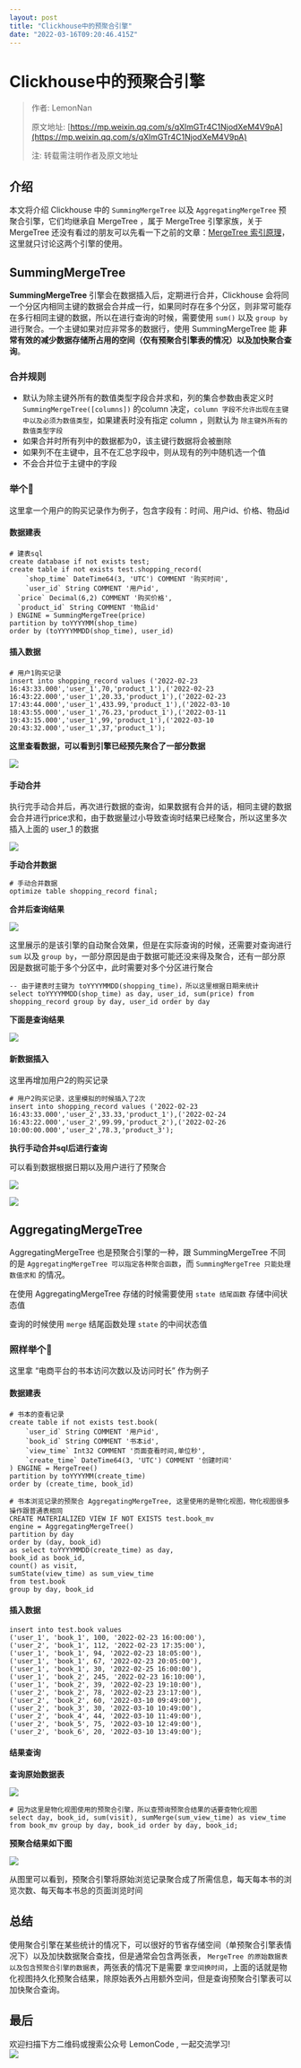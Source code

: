 ```yaml
---
layout: post
title: "Clickhouse中的预聚合引擎"
date: "2022-03-16T09:20:46.415Z"
---
```

Clickhouse中的预聚合引擎
=================

> 作者: LemonNan
> 
> 原文地址: [https://mp.weixin.qq.com/s/qXlmGTr4C1NjodXeM4V9pA](https://mp.weixin.qq.com/s/qXlmGTr4C1NjodXeM4V9pA)
> 
> 注: 转载需注明作者及原文地址

介绍
--

本文将介绍 Clickhouse 中的 `SummingMergeTree` 以及 `AggregatingMergeTree` 预聚合引擎，它们均继承自 MergeTree ，属于 MergeTree 引擎家族，关于 MergeTree 还没有看过的朋友可以先看一下之前的文章：[MergeTree 索引原理](https://mp.weixin.qq.com/s/0hLL9zRNitaGCP5VShffkQ)，这里就只讨论这两个引擎的使用。

SummingMergeTree
----------------

**SummingMergeTree** 引擎会在数据插入后，定期进行合并，Clickhouse 会将同一个分区内相同主键的数据会合并成一行，如果同时存在多个分区，则非常可能存在多行相同主键的数据，所以在进行查询的时候，需要使用 `sum()` 以及 `group by` 进行聚合。一个主键如果对应非常多的数据行，使用 SummingMergeTree 能 **非常有效的减少数据存储所占用的空间（仅有预聚合引擎表的情况）以及加快聚合查询**。

### 合并规则

*   默认为除主键外所有的数值类型字段合并求和，列的集合参数由表定义时 `SummingMergeTree([columns])` 的column 决定，`column 字段不允许出现在主键中以及必须为数值类型`，如果建表时没有指定 column ，则默认为 `除主键外所有的数值类型字段`
*   如果合并时所有列中的数据都为0，该主键行数据将会被删除
*   如果列不在主键中，且不在汇总字段中，则从现有的列中随机选一个值
*   不会合并位于主键中的字段

### 举个🌰

这里拿一个用户的购买记录作为例子，包含字段有：时间、用户id、价格、物品id

#### 数据建表

    # 建表sql
    create database if not exists test;
    create table if not exists test.shopping_record(
    	`shop_time` DateTime64(3, 'UTC') COMMENT '购买时间',
    	`user_id` String COMMENT '用户id',
      `price` Decimal(6,2) COMMENT '购买价格',
      `product_id` String COMMENT '物品id'
    ) ENGINE = SummingMergeTree(price)
    partition by toYYYYMM(shop_time)
    order by (toYYYYMMDD(shop_time), user_id)
    

#### 插入数据

    # 用户1购买记录
    insert into shopping_record values ('2022-02-23 16:43:33.000','user_1',70,'product_1'),('2022-02-23 16:43:22.000','user_1',20.33,'product_1'),('2022-02-23 17:43:44.000','user_1',433.99,'product_1'),('2022-03-10 18:43:55.000','user_1',76.23,'product_1'),('2022-03-11 19:43:15.000','user_1',99,'product_1'),('2022-03-10 20:43:32.000','user_1',37,'product_1');
    

**这里查看数据，可以看到引擎已经预先聚合了一部分数据**

![](https://img2022.cnblogs.com/blog/1151489/202203/1151489-20220316123651113-1779363932.png)

#### 手动合并

执行完手动合并后，再次进行数据的查询，如果数据有合并的话，相同主键的数据会合并进行price求和，由于数据量过小导致查询时结果已经聚合，所以这里多次插入上面的 user\_1 的数据

![](https://img2022.cnblogs.com/blog/1151489/202203/1151489-20220316123710512-956365944.png)

**手动合并数据**

    # 手动合并数据
    optimize table shopping_record final;
    

**合并后查询结果**

![](https://img2022.cnblogs.com/blog/1151489/202203/1151489-20220316123720028-1172480771.png)

这里展示的是该引擎的自动聚合效果，但是在实际查询的时候，还需要对查询进行 `sum` 以及 `group by`，一部分原因是由于数据可能还没来得及聚合，还有一部分原因是数据可能于多个分区中，此时需要对多个分区进行聚合

    -- 由于建表时主键为 toYYYYMMDD(shopping_time)，所以这里根据日期来统计
    select toYYYYMMDD(shop_time) as day, user_id, sum(price) from shopping_record group by day, user_id order by day
    

**下面是查询结果**

![](https://img2022.cnblogs.com/blog/1151489/202203/1151489-20220316123729103-1634441337.png)

#### 新数据插入

这里再增加用户2的购买记录

    # 用户2购买记录，这里模拟的时候插入了2次
    insert into shopping_record values ('2022-02-23 16:43:33.000','user_2',33.33,'product_1'),('2022-02-24 16:43:22.000','user_2',99.99,'product_2'),('2022-02-26 10:00:00.000','user_2',78.3,'product_3');
    

**执行手动合并sql后进行查询**

可以看到数据根据日期以及用户进行了预聚合

![](https://img2022.cnblogs.com/blog/1151489/202203/1151489-20220316123737879-137750359.png)

![](https://img2022.cnblogs.com/blog/1151489/202203/1151489-20220316123745206-1929495204.png)

AggregatingMergeTree
--------------------

AggregatingMergeTree 也是预聚合引擎的一种，跟 SummingMergeTree 不同的是 `AggregatingMergeTree 可以指定各种聚合函数`，而 `SummingMergeTree 只能处理数值求和` 的情况。

在使用 AggregatingMergeTree 存储的时候需要使用 `state 结尾函数` 存储中间状态值

查询的时候使用 `merge` 结尾函数处理 `state` 的中间状态值

### 照样举个🌰

这里拿 “电商平台的书本访问次数以及访问时长” 作为例子

#### 数据建表

    # 书本的查看记录
    create table if not exists test.book(
    	`user_id` String COMMENT '用户id',
    	`book_id` String COMMENT '书本id',
    	`view_time` Int32 COMMENT '页面查看时间,单位秒',
    	`create_time` DateTime64(3, 'UTC') COMMENT '创建时间'
    ) ENGINE = MergeTree()
    partition by toYYYYMM(create_time)
    order by (create_time, book_id)
    
    # 书本浏览记录的预聚合 AggregatingMergeTree, 这里使用的是物化视图，物化视图很多操作跟普通表相同
    CREATE MATERIALIZED VIEW IF NOT EXISTS test.book_mv 
    engine = AggregatingMergeTree()
    partition by day
    order by (day, book_id)
    as select toYYYYMMDD(create_time) as day,
    book_id as book_id,
    count() as visit,
    sumState(view_time) as sum_view_time
    from test.book
    group by day, book_id
    

#### 插入数据

    insert into test.book values
    ('user_1', 'book_1', 100, '2022-02-23 16:00:00'),
    ('user_2', 'book_1', 112, '2022-02-23 17:35:00'),
    ('user_1', 'book_1', 94, '2022-02-23 18:05:00'),
    ('user_1', 'book_1', 67, '2022-02-23 20:05:00'),
    ('user_1', 'book_1', 30, '2022-02-25 16:00:00'),
    ('user_1', 'book_2', 245, '2022-02-23 16:10:00'),
    ('user_1', 'book_2', 39, '2022-02-23 19:10:00'),
    ('user_2', 'book_2', 78, '2022-02-23 23:17:00'),
    ('user_2', 'book_2', 60, '2022-03-10 09:49:00'),
    ('user_2', 'book_3', 30, '2022-03-10 10:49:00'),
    ('user_2', 'book_4', 44, '2022-03-10 11:49:00'),
    ('user_2', 'book_5', 75, '2022-03-10 12:49:00'),
    ('user_2', 'book_6', 20, '2022-03-10 13:49:00');
    

#### 结果查询

**查询原始数据表**

![](https://img2022.cnblogs.com/blog/1151489/202203/1151489-20220316123757025-100462120.png)

    # 因为这里是物化视图使用的预聚合引擎，所以查预询预聚合结果的话要查物化视图
    select day, book_id, sum(visit), sumMerge(sum_view_time) as view_time from book_mv group by day, book_id order by day, book_id;
    

**预聚合结果如下图**

![](https://img2022.cnblogs.com/blog/1151489/202203/1151489-20220316123806609-671211665.png)

从图里可以看到，预聚合引擎将原始浏览记录聚合成了所需信息，每天每本书的浏览次数、每天每本书总的页面浏览时间

总结
--

使用聚合引擎在某些统计的情况下，可以很好的节省存储空间（单预聚合引擎表情况下）以及加快数据聚合查找，但是通常会包含两张表， `MergeTree 的原始数据表以及包含预聚合引擎的数据表`，两张表的情况下是需要 `拿空间换时间`，上面的话就是物化视图持久化预聚合结果，除原始表外占用额外空间，但是查询预聚合引擎表可以加快聚合查询。

最后
--

欢迎扫描下方二维码或搜索公众号 LemonCode , 一起交流学习!  
![](https://img2022.cnblogs.com/blog/1151489/202203/1151489-20220316123906491-1262195693.jpg)